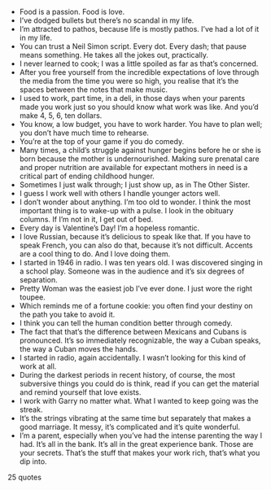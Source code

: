  - Food is a passion. Food is love.
 - I’ve dodged bullets but there’s no scandal in my life.
 - I’m attracted to pathos, because life is mostly pathos. I’ve had a lot of it in my life.
 - You can trust a Neil Simon script. Every dot. Every dash; that pause means something. He takes all the jokes out, practically.
 - I never learned to cook; I was a little spoiled as far as that’s concerned.
 - After you free yourself from the incredible expectations of love through the media from the time you were so high, you realise that it’s the spaces between the notes that make music.
 - I used to work, part time, in a deli, in those days when your parents made you work just so you should know what work was like. And you’d make 4, 5, 6, ten dollars.
 - You know, a low budget, you have to work harder. You have to plan well; you don’t have much time to rehearse.
 - You’re at the top of your game if you do comedy.
 - Many times, a child’s struggle against hunger begins before he or she is born because the mother is undernourished. Making sure prenatal care and proper nutrition are available for expectant mothers in need is a critical part of ending childhood hunger.
 - Sometimes I just walk through; I just show up, as in The Other Sister.
 - I guess I work well with others I handle younger actors well.
 - I don’t wonder about anything. I’m too old to wonder. I think the most important thing is to wake-up with a pulse. I look in the obituary columns. If I’m not in it, I get out of bed.
 - Every day is Valentine’s Day! I’m a hopeless romantic.
 - I love Russian, because it’s delicious to speak like that. If you have to speak French, you can also do that, because it’s not difficult. Accents are a cool thing to do. And I love doing them.
 - I started in 1946 in radio. I was ten years old. I was discovered singing in a school play. Someone was in the audience and it’s six degrees of separation.
 - Pretty Woman was the easiest job I’ve ever done. I just wore the right toupee.
 - Which reminds me of a fortune cookie: you often find your destiny on the path you take to avoid it.
 - I think you can tell the human condition better through comedy.
 - The fact that that’s the difference between Mexicans and Cubans is pronounced. It’s so immediately recognizable, the way a Cuban speaks, the way a Cuban moves the hands.
 - I started in radio, again accidentally. I wasn’t looking for this kind of work at all.
 - During the darkest periods in recent history, of course, the most subversive things you could do is think, read if you can get the material and remind yourself that love exists.
 - I work with Garry no matter what. What I wanted to keep going was the streak.
 - It’s the strings vibrating at the same time but separately that makes a good marriage. It messy, it’s complicated and it’s quite wonderful.
 - I’m a parent, especially when you’ve had the intense parenting the way I had. It’s all in the bank. It’s all in the great experience bank. Those are your secrets. That’s the stuff that makes your work rich, that’s what you dip into.

25 quotes